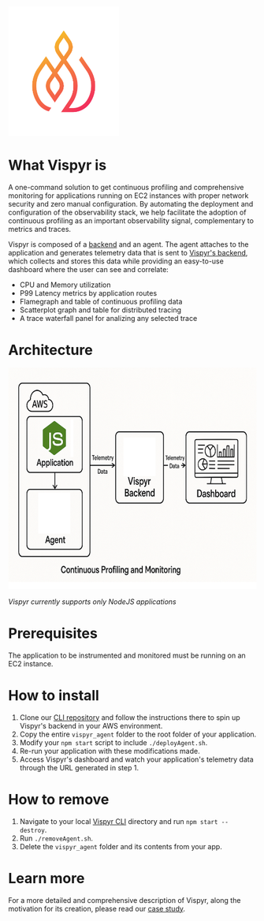 <div align="left">
  <img width="225" height="263" alt="Logo" src="https://raw.githubusercontent.com/vispyr/.github/main/profile/assets/logo.png" />
</div>

# What Vispyr is

A one-command solution to get continuous profiling and comprehensive monitoring for applications running on EC2 instances with proper network security and zero manual configuration. By automating the deployment and configuration of the observability stack, we help facilitate the adoption of continuous profiling as an important observability signal, complementary to metrics and traces.

Vispyr is composed of a [backend](https://github.com/Vispyr/vispyr-backend "Go to Vispyr backend") and an agent. The agent attaches to the application and generates telemetry data that is sent to [Vispyr's backend](https://github.com/Vispyr/vispyr-backend "Go to Vispyr backend"), which collects and stores this data while providing an easy-to-use dashboard where the user can see and correlate:
* CPU and Memory utilization
* P99 Latency metrics by application routes
* Flamegraph and table of continuous profiling data
* Scatterplot graph and table for distributed tracing
* A trace waterfall panel for analizing any selected trace

# Architecture
<div align="center">
  <img width="650" height="449" alt="Image" src="https://raw.githubusercontent.com/vispyr/.github/main/profile/assets/diagram.png" />
</div>


*Vispyr currently supports only NodeJS applications*

# Prerequisites

The application to be instrumented and monitored must be running on an EC2 instance. 

# How to install

1. Clone our [CLI repository](https://github.com/Vispyr/vispyr-cli "Go to CLI page") and follow the instructions there to spin up Vispyr's backend in your AWS environment.
2. Copy the entire `vispyr_agent` folder to the root folder of your application.
3. Modify your `npm start` script to include `./deployAgent.sh`.
4. Re-run your application with these modifications made.
5. Access Vispyr's dashboard and watch your application's telemetry data through the URL generated in step 1.

# How to remove

1. Navigate to your local [Vispyr CLI](https://github.com/Vispyr/vispyr-cli "Go to CLI page") directory and run `npm start -- destroy`.
2. Run `./removeAgent.sh`.
3. Delete the `vispyr_agent` folder and its contents from your app.

# Learn more

For a more detailed and comprehensive description of Vispyr, along the motivation for its creation, please read our [case study](https://vispyr.com "Go to Case Study").

